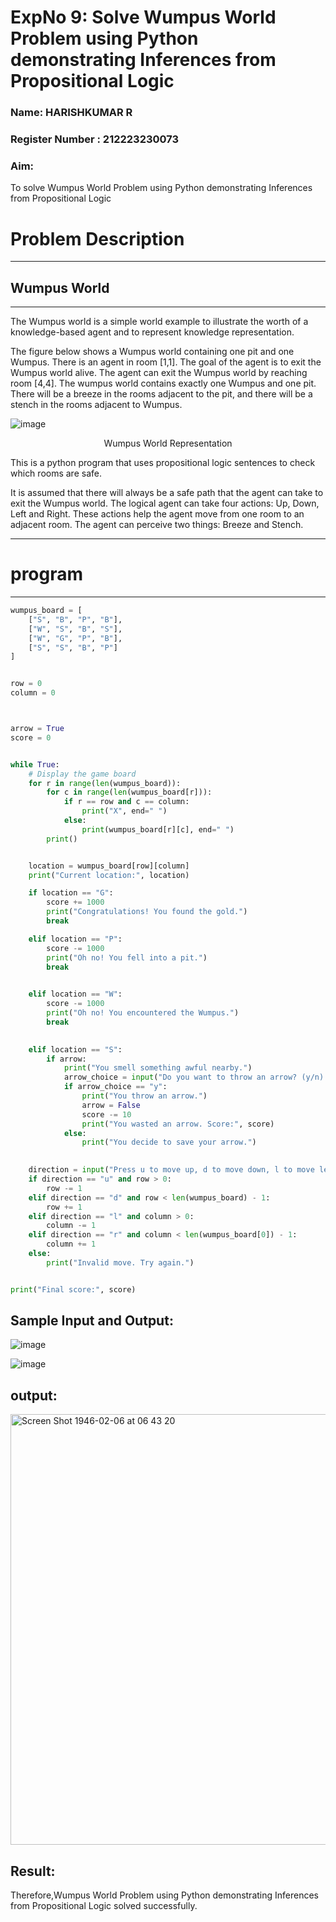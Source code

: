 <h1>ExpNo 9: Solve Wumpus World Problem using Python demonstrating Inferences from Propositional Logic</h1> 
<h3>Name: HARISHKUMAR R</h3>
<h3>Register Number :  212223230073</h3>
<H3>Aim:</H3>
<p>
    To solve  Wumpus World Problem using Python demonstrating Inferences from Propositional Logic
</p>
<h1>Problem Description</h1>
<hr>
<h2>Wumpus World</h2>
<hr>
The Wumpus world is a simple world example to illustrate the worth of a knowledge-based agent and to represent knowledge representation.

The figure below shows a Wumpus world containing one pit and one Wumpus. There is an agent in room [1,1]. The goal of the agent is to exit the Wumpus world alive. The agent can exit the Wumpus world by reaching room [4,4]. The wumpus world contains exactly one Wumpus and one pit. There will be a breeze in the rooms adjacent to the pit, and there will be a stench in the rooms adjacent to Wumpus.

![image](https://github.com/natsaravanan/19AI405FUNDAMENTALSOFARTIFICIALINTELLIGENCE/assets/87870499/cd6b68dc-c79f-4dcb-8126-04da90d65912)

<center>Wumpus World Representation</center>
<p>
This is a python program that uses propositional logic sentences to check which rooms are safe. 

It is assumed that there will always be a safe path that the agent can take to exit the Wumpus world. The logical agent can take four actions: Up, Down, Left and Right. These actions help the agent move from one room to an adjacent room. The agent can perceive two things: Breeze and Stench.
</p>

<hr>
<h1>program</h1>
<hr>

```py
wumpus_board = [
    ["S", "B", "P", "B"],
    ["W", "S", "B", "S"],
    ["W", "G", "P", "B"],
    ["S", "S", "B", "P"]
]


row = 0
column = 0



arrow = True
score = 0


while True:
    # Display the game board
    for r in range(len(wumpus_board)):
        for c in range(len(wumpus_board[r])):
            if r == row and c == column:
                print("X", end=" ")
            else:
                print(wumpus_board[r][c], end=" ")
        print()


    location = wumpus_board[row][column]
    print("Current location:", location)

    if location == "G":
        score += 1000
        print("Congratulations! You found the gold.")
        break

    elif location == "P":
        score -= 1000
        print("Oh no! You fell into a pit.")
        break

    
    elif location == "W":
        score -= 1000
        print("Oh no! You encountered the Wumpus.")
        break

    
    elif location == "S":
        if arrow:
            print("You smell something awful nearby.")
            arrow_choice = input("Do you want to throw an arrow? (y/n): ").lower()
            if arrow_choice == "y":
                print("You throw an arrow.")
                arrow = False
                score -= 10
                print("You wasted an arrow. Score:", score)
            else:
                print("You decide to save your arrow.")

   
    direction = input("Press u to move up, d to move down, l to move left, r to move right: ").lower()
    if direction == "u" and row > 0:
        row -= 1
    elif direction == "d" and row < len(wumpus_board) - 1:
        row += 1
    elif direction == "l" and column > 0:
        column -= 1
    elif direction == "r" and column < len(wumpus_board[0]) - 1:
        column += 1
    else:
        print("Invalid move. Try again.")


print("Final score:", score)

```

## Sample Input and Output:

![image](https://github.com/natsaravanan/19AI405FUNDAMENTALSOFARTIFICIALINTELLIGENCE/assets/87870499/8696111a-a4a7-47cb-ba4b-43a4ef88573f)

![image](https://github.com/natsaravanan/19AI405FUNDAMENTALSOFARTIFICIALINTELLIGENCE/assets/87870499/4be5bf06-79fa-4fa0-9334-38a33f06060b)

## output:
<img width="689" alt="Screen Shot 1946-02-06 at 06 43 20" src="https://github.com/vikamuhan-reddy/19AI405ExpNo9/assets/144928933/1e2f3ccf-9bd5-4bc8-9fb6-1e86f9330df5">

## Result:
Therefore,Wumpus World Problem using Python demonstrating Inferences from Propositional Logic solved successfully.

